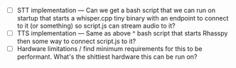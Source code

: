 - [ ] STT implementation — Can we get a bash script that we can run on startup that starts a whisper.cpp tiny binary with an endpoint to connect to it (or something) so script.js can stream audio to it?
- [ ] TTS implementation — Same as above ^ bash script that starts Rhasspy then some way to connect script.js to it?
- [ ] Hardware limitations / find minimum requirements for this to be performant. What's the shittiest hardware this can be run on?
